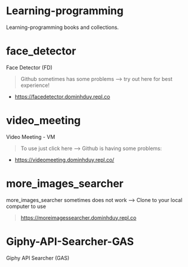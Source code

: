 # Learning-programming
Learning-programming books and collections.

# face_detector
Face Detector (FD)

> Github sometimes has some problems --> try out here for best experience!
- https://facedetector.dominhduy.repl.co

# video_meeting
Video Meeting - VM 

> To use just click here --> Github is having some problems:
- https://videomeeting.dominhduy.repl.co/

# more_images_searcher
more_images_searcher sometimes does not work --> Clone to your local computer to use

> https://moreimagessearcher.dominhduy.repl.co

# Giphy-API-Searcher-GAS
Giphy API Searcher (GAS)
